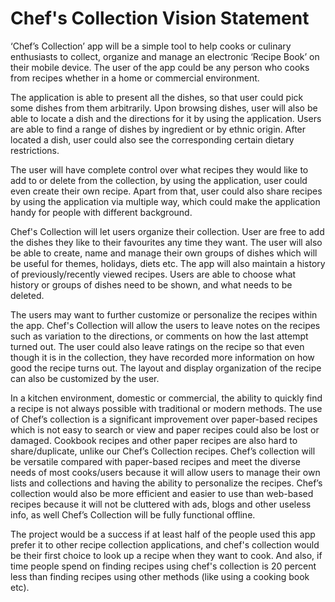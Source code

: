 # Chef's Collection Vision Statement 

‘Chef’s Collection’ app will be a simple tool to help cooks or culinary enthusiasts to collect, organize and manage an electronic ‘Recipe Book’ on their mobile device. The user of the app could be any person who cooks from recipes whether in a home or commercial environment. 

The application is able to present all the dishes, so that user could pick some dishes from them arbitrarily. Upon browsing dishes, user will also be able to locate a dish and the directions for it by using the application. Users are able to find a range of dishes by ingredient or by ethnic origin. After located a dish, user could also see the corresponding certain dietary restrictions.

The user will have complete control over what recipes they would like to add to or delete from the collection, by using the application, user could even create their own recipe. Apart from that, user could also share recipes by using the application via multiple way, which could make the application handy for people with different background.

Chef's Collection will let users organize their collection. User are free to add the dishes they like to their favourites any time they want. The user will also be able to create, name and manage their own groups of dishes which will be useful for themes, holidays, diets etc. The app will also maintain a history of previously/recently viewed recipes. Users are able to choose what history or groups of dishes need to be shown, and what needs to be deleted.

The users may want to further customize or personalize the recipes within the app. Chef's Collection will allow the users to leave notes on the recipes such as variation to the directions, or comments on how the last attempt turned out. The user could also leave ratings on the recipe so that even though it is in the collection, they have recorded more information on how good the recipe turns out. The layout and display organization of the recipe can also be customized by the user.

In a kitchen environment, domestic or commercial, the ability to quickly find a recipe is not always possible with traditional or modern methods.  The use of Chef’s collection is a significant improvement over paper-based recipes which is not easy to search or view and paper recipes could also be lost or damaged. Cookbook recipes and other paper recipes are also hard to share/duplicate, unlike our Chef’s Collection recipes. Chef’s collection will be versatile compared with paper-based recipes and meet the diverse needs of most cooks/users because it will allow users to manage their own lists and collections and having the ability to personalize the recipes. Chef’s collection would also be more efficient and easier to use than web-based recipes because it will not be cluttered with ads, blogs and other useless info, as well Chef’s Collection will be fully functional offline.

The project would be a success if at least half of the people used this app prefer it to other recipe collection applications, and chef's collection would be their first choice to look up a recipe when they want to cook. And also, if time people spend on finding recipes using chef's collection is 20 percent less than finding recipes using other methods (like using a cooking book etc).

